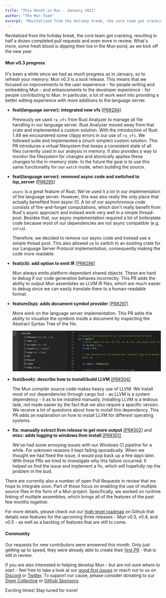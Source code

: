 ```yaml
---
title: "This Month in Mun - January 2021"
author: "The Mun Team"
excerpt: "Revitalized from the holiday break, the core team got cracking, resulting in half a dozen completed pull requests and even more in review. What's more, some fresh blood is dipping their toe in the Mun pond, as we kick off the new year."
---
```


Revitalized from the holiday break, the core team got cracking, resulting in half a dozen completed pull requests and even more in review. What's more, some fresh blood is dipping their toe in the Mun pond, as we kick off the new year.

#### Mun v0.3 progress

It's been a while since we had as much progress as in January, so to refresh your memory: Mun v0.3 is a *tock* release.
This means that we focused on improvements to the user experience - for people writing and embedding Mun - and enhancements to the developer experience - for people contributing to Mun.
In particular, a lot of work went into providing a better editing experience with more additions to the language server.

* **feat(language server): integrated new vfs** [[PR#294]](https://github.com/mun-lang/mun/pull/294)

  Previously we used `ra_vfs` from Rust Analyzer to manage all file handling in our language server. 
  Rust Analyzer moved away from that crate and implemented a custom solution. 
  With the introduction of Rust 1.49 we encountered some clippy errors in our use of `ra_vfs`. 
  We followed suite and implemented a (much simpler) custom solution. 
  This PR introduces a virtual filesystem that keeps a consistent state of all files currently used in our analysis in memory.
  It also provides a way to monitor the filesystem for changes and atomically applies these changes to the in-memory state.
  In the future the goal is to use this same functionality for our `watch` mode, when building the source.

* **feat(language server): removed async code and switched to lsp_server** [[PR#295]](https://github.com/mun-lang/mun/pull/295)
  
  `async` is a great feature of Rust. 
  We've used it a lot in our implementation of the language server. 
  However, this was also really the only place that actually benefited from async IO. 
  A lot of our asynchronous code consists of fire-and-forget computations, which don't really benefit from Rust's async approach and instead work very well in a simple thread-pool.
  Besides that, our async implementation required a lot of boilerplate code because most of our dependencies are not async compatible (e.g. `salsa`). 

  Therefore, we decided to remove our async code and instead use a simple thread pool. 
  This also allowed us to switch to an existing crate for our Language Server Protocol implementation, consequently making the code more readable.

* **feat(cli): add option to emit IR** [[PR#296]](https://github.com/mun-lang/mun/pull/296)
  
  Mun always emits platform-dependant shared objects. 
  These are hard to debug if our code generation behaves incorrectly.
  This PR adds the ability to output Mun assemblies as LLVM IR files, which are much easier to debug since we can easily translate them to a human-readable format.

* **feature(lsp): adds document symbol provider** [[PR#297]](https://github.com/mun-lang/mun/pull/297)

  More work on the language server implementation. This PR adds the ability to visualize the symbols inside a document by inspecting the Abstract Syntax Tree of the file.

  <img src="../images/vscode-document-symbol-provider.png" alt="Mun document symbols" />

* **feat(book): describe how to install/build LLVM** [[PR#304]](https://github.com/mun-lang/mun/pull/304)

  The Mun compiler source code makes heavy use of LLVM. 
  We install most of our dependencies through cargo but - as LLVM is a system dependency - it as to be installed manually.
  Installing LLVM is a tedious task, not made easier by the fact that we also require a specific version.
  We receive a lot of questions about how to install this dependency. 
  This PR adds an explanation on how to install LLVM for different operating systems.

* **fix: manually extract llvm release to get more output** [[PR#302]](https://github.com/mun-lang/mun/pull/302) and  **misc: adds logging to windows llvm install** [[PR#301]](https://github.com/mun-lang/mun/pull/301)
  
  We've had some annoying issues with our Windows CI pipeline for a while. 
  For unknown reasons it kept failing sporadically.
  When we thought we had fixed the issue, it would pop back up a few days later.
  With these PRs we tried to investigate why this failure occurred. 
  It helped us find the issue and implement a fix, which will hopefully nip the problem in the bud.

There are currently also a number of open Pull Requests in review that we hope to integrate soon.
Part of those focus on enabling the use of multiple source files in the form of a Mun project. 
Specifically, we worked on runtime linking of multiple assemblies, which brings all of the features of the past few months together.

For more details, please check out our [high-level roadmap](https://github.com/mun-lang/mun/projects/2) on Github that details new features for the upcoming three releases - Mun v0.3, v0.4, and v0.5 - as well as a backlog of features that are still to come.

#### Community

Our requests for new contributors were answered this month. Only just getting up to speed, they were already able to create their [first PR](https://github.com/mun-lang/mun/pull/305) - that is still in review.

If you are also interested in helping develop Mun - but are not sure where to start - feel free to take a look at our [*good first issues*][gfi] or reach out to us on [Discord](https://discord.gg/SfvvcCU) or [Twitter][twi]. To support our cause, please consider donating to our [Open Collective][oc] or [Github Sponsors][gs].

Exciting times! Stay tuned for more!

[doh]: https://hacktoberfest.digitalocean.com
[gfi]: https://github.com/mun-lang/mun/issues?q=is%3Aissue+is%3Aopen+label%3A%22good+first+issue%22
[oc]: https://opencollective.com/mun
[gs]: https://github.com/sponsors/mun-lang
[twi]: https://twitter.com/munlangorg
